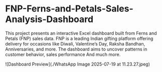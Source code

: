 # FNP-Ferns-and-Petals-Sales-Analysis-Dashboard
This project presents an interactive Excel dashboard built from Ferns and Petals (FNP) sales data. FNP is a leading Indian gifting platform offering delivery for occasions like Diwali, Valentine’s Day, Raksha Bandhan, Anniversaries, and more. The dashboard aims to uncover patterns in customer behavior, sales performance And much more.

![Dashboard Preview](./WhatsApp Image 2025-07-19 at 11.23.27.jpeg)

